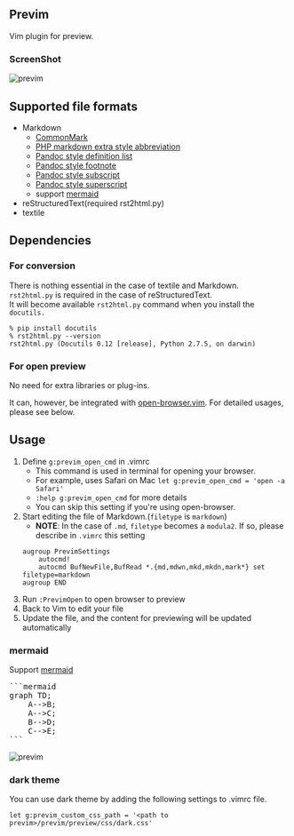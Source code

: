 ## Previm

Vim plugin for preview.

### ScreenShot

![previm](https://raw.github.com/wiki/kannokanno/previm/images/previm-example.gif)

## Supported file formats

* Markdown
    * [CommonMark](http://commonmark.org/)
    * [PHP markdown extra style abbreviation](https://github.com/markdown-it/markdown-it-abbr)
    * [Pandoc style definition list](https://github.com/markdown-it/markdown-it-deflist)
    * [Pandoc style footnote](https://github.com/markdown-it/markdown-it-footnote)
    * [Pandoc style subscript](https://github.com/markdown-it/markdown-it-sub)
    * [Pandoc style superscript](https://github.com/markdown-it/markdown-it-sup)
    * support [mermaid](http://knsv.github.io/mermaid/index.html)
* reStructuredText(required rst2html.py)
* textile

## Dependencies

### For conversion

There is nothing essential in the case of textile and Markdown.  
`rst2html.py` is required in the case of reStructuredText.  
It will become available `rst2html.py` command when you install the `docutils.`

    % pip install docutils
    % rst2html.py --version
    rst2html.py (Docutils 0.12 [release], Python 2.7.5, on darwin)

### For open preview

No need for extra libraries or plug-ins.

It can, however, be integrated with [open-browser.vim](https://github.com/tyru/open-browser.vim). For detailed usages, please see below.

## Usage

1. Define `g:previm_open_cmd` in .vimrc
    * This command is used in terminal for opening your browser.
    * For example, uses Safari on Mac `let g:previm_open_cmd = 'open -a Safari'`
    * `:help g:previm_open_cmd` for more details
    * You can skip this setting if you're using open-browser.
2. Start editing the file of Markdown.(`filetype` is `markdown`)
    * __NOTE__: In the case of `.md`, `filetype` becomes a `modula2`. If so, please describe in `.vimrc` this setting
    ```vim
    augroup PrevimSettings
        autocmd!
        autocmd BufNewFile,BufRead *.{md,mdwn,mkd,mkdn,mark*} set filetype=markdown
    augroup END
    ```
3. Run `:PrevimOpen` to open browser to preview
4. Back to Vim to edit your file
5. Update the file, and the content for previewing will be updated automatically

### mermaid

Support [mermaid](http://knsv.github.io/mermaid/index.html)

<pre>
```mermaid
graph TD;
    A-->B;
    A-->C;
    B-->D;
    C-->E;
```
</pre>

![previm](https://raw.github.com/wiki/kannokanno/previm/images/previm-example-mermaid.png)

### dark theme
You can use dark theme by adding the following settings to .vimrc file.
```vim
let g:previm_custom_css_path = '<path to previm>/previm/preview/css/dark.css'
```

